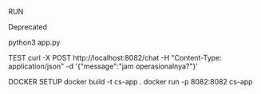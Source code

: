 RUN
<!-- uvicorn cs:app --reload --host 0.0.0.0 --port 8082 --> Deprecated
python3 app.py

TEST
curl -X POST http://localhost:8082/chat -H "Content-Type: application/json" -d '{"message":"jam operasionalnya?"}'

DOCKER SETUP
docker build -t cs-app .
docker run -p 8082:8082 cs-app
